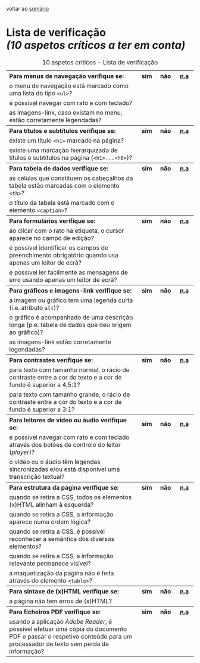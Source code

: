 voltar ao [sumário](README.md)

# Lista de verificação<br /><em style="text-size:50%">(10 aspetos críticos a ter em conta)</em>

<table>
<caption>10 aspetos críticos - Lista de verificação</caption>
 <tr>
  <th style="width:70%; text-align:left;">Para <strong>menus de navegação</strong> verifique se:</th>
  <th style="width:10%">sim</th>
  <th style="width:10%">não</th>
  <th style="width:10%"><abbr title="não aplicável">n.a</abbr></th>
 </tr>
 <tr>
  <td style="align:right">o menu de navegação está marcado como uma lista do tipo <code>&lt;ul&gt;</code>?</td>
  <td></td>
  <td></td>
  <td></td>
 </tr>
 <tr>
  <td style="align:right">é possível navegar com rato e com teclado?</td>
  <td></td>
  <td></td>
  <td></td>
 </tr>
 <tr>
  <td style="align:right">as imagens-link, caso existam no menu, estão corretamente legendadas?</td>
  <td></td>
  <td></td>
  <td></td>
 </tr>
 <tr>
  <th style="width:70%; text-align:left;">Para <strong>títulos e subtítulos</strong> verifique se:</th>
  <th style="width:10%">sim</th>
  <th style="width:10%">não</th>
  <th style="width:10%"><abbr title="não aplicável">n.a</abbr></th>
 </tr>
 <tr>
  <td>existe um título <code>&lt;h1&gt;</code> marcado na página?</td>
  <td></td>
  <td></td>
  <td></td>
 </tr>
 <tr>
  <td>existe uma marcação hierarquizada de títulos e subtítulos na página (<code>&lt;h1&gt;...&lt;h6&gt;</code>)?</td>
  <td></td>
  <td></td>
  <td></td>
 </tr>
 <tr>
  <th style="width:70%; text-align:left;">Para <strong>tabela de dados</strong> verifique se:</th>
  <th style="width:10%">sim</th>
  <th style="width:10%">não</th>
  <th style="width:10%"><abbr title="não aplicável">n.a</abbr></th>
 </tr>
 <tr>
  <td>as células que constituem os cabeçalhos da tabela estão marcadas com o elemento <code>&lt;th&gt;</code>?</td>
  <td></td>
  <td></td>
  <td></td>
 </tr>
 <tr>
  <td>o título da tabela está marcado com o elemento <code>&lt;caption&gt;</code>?</td>
  <td></td>
  <td></td>
  <td></td>
 </tr>
 <tr>
  <th style="width:70%; text-align:left;">Para <strong>formulários</strong> verifique se:</th>
  <th style="width:10%">sim</th>
  <th style="width:10%">não</th>
  <th style="width:10%"><abbr title="não aplicável">n.a</abbr></th>
 </tr>
 <tr>
  <td>ao clicar com o rato na etiqueta, o cursor aparece no campo de edição?</td>
  <td></td>
  <td></td>
  <td></td>
 </tr>
 <tr>
  <td>é possível identificar os campos de preenchimento obrigatório quando usa apenas um leitor de ecrã?</td>
  <td></td>
  <td></td>
  <td></td>
 </tr>
 <tr>
  <td>é possível ler facilmente as mensagens de erro usando apenas um leitor de ecrã?</td>
  <td></td>
  <td></td>
  <td></td>
 </tr>
 <tr>
  <th style="width:70%; text-align:left;">Para <strong>gráficos e imagens-link</strong> verifique se:</th>
  <th style="width:10%">sim</th>
  <th style="width:10%">não</th>
  <th style="width:10%"><abbr title="não aplicável">n.a</abbr></th>
 </tr>
 <tr>
  <td>a imagem ou gráfico tem uma legenda curta (i.e. atributo <code>alt</code>)?</td>
  <td></td>
  <td></td>
  <td></td>
 </tr>
 <tr>
  <td>o gráfico é acompanhado de uma descrição longa (p.e. tabela de dados que deu origem ao gráfico)?</td>
  <td></td>
  <td></td>
  <td></td>
 </tr>
 <tr>
  <td>as imagens-link estão corretamente legendadas?</td>
  <td></td>
  <td></td>
  <td></td>
 </tr>
 <tr>
  <th style="width:70%; text-align:left;">Para <strong>contrastes</strong> verifique se:</th>
  <th style="width:10%">sim</th>
  <th style="width:10%">não</th>
  <th style="width:10%"><abbr title="não aplicável">n.a</abbr></th>
 </tr>
 <tr>
  <td>para texto com tamanho normal, o rácio de contraste entre a cor do texto e a cor de fundo é superior a 4,5:1?</td>
  <td></td>
  <td></td>
  <td></td>
 </tr>
 <tr>
  <td>para texto com tamanho grande, o rácio de contraste entre a cor do texto e a cor de fundo é superior a 3:1?</td>
  <td></td>
  <td></td>
  <td></td>
 </tr>
 <tr>
  <th style="width:70%; text-align:left;">Para <strong>leitores de vídeo ou áudio</strong> verifique se:</th>
  <th style="width:10%">sim</th>
  <th style="width:10%">não</th>
  <th style="width:10%"><abbr title="não aplicável">n.a</abbr></th>
 </tr>
 <tr>
  <td>é possível navegar com rato e com teclado através dos botões de controlo do leitor (<em lang="en">player</em>)?</td>
  <td></td>
  <td></td>
  <td></td>
 </tr>
 <tr>
  <td>o vídeo ou o áudio têm legendas sincronizadas e/ou está disponível uma transcrição textual?</td>
  <td></td>
  <td></td>
  <td></td>
 </tr>
 <tr>
  <th style="width:70%; text-align:left;">Para <strong>estrutura da página</strong> verifique se:</th>
  <th style="width:10%">sim</th>
  <th style="width:10%">não</th>
  <th style="width:10%"><abbr title="não aplicável">n.a</abbr></th>
 </tr>
 <tr>
  <td>quando se retira a CSS, todos os elementos (x)HTML alinham à esquerda?</td>
  <td></td>
  <td></td>
  <td></td>
 </tr>
 <tr>
  <td>quando se retira a CSS, a informação aparece numa ordem lógica?</td>
  <td></td>
  <td></td>
  <td></td>
 </tr>
 <tr>
  <td>quando se retira a CSS, é possível reconhecer a semântica dos diversos elementos?</td>
  <td></td>
  <td></td>
  <td></td>
 </tr>
 <tr>
  <td>quando se retira a CSS, a informação relevante permanece visível?</td>
  <td></td>
  <td></td>
  <td></td>
 </tr>
 <tr>
  <td>a maquetização da página não é feita através do elemento <code>&lt;table&gt;</code>?</td>
  <td></td>
  <td></td>
  <td></td>
 </tr>
 <tr>
  <th style="width:70%; text-align:left;">Para <strong>sintaxe de (x)HTML</strong> verifique se:</th>
  <th style="width:10%">sim</th>
  <th style="width:10%">não</th>
  <th style="width:10%"><abbr title="não aplicável">n.a</abbr></th>
 </tr>
 <tr>
  <td>a página não tem erros de (x)HTML?</td>
  <td></td>
  <td></td>
  <td></td>
 </tr>
 <tr>
  <th style="width:70%; text-align:left;">Para <strong>ficheiros PDF</strong> verifique se:</th>
  <th style="width:10%">sim</th>
  <th style="width:10%">não</th>
  <th style="width:10%"><abbr title="não aplicável">n.a</abbr></th>
 </tr>
 <tr>
  <td>usando a aplicação <em lang="en">Adobe Reader</em>, é possível efetuar uma cópia do documento PDF e passar o respetivo conteúdo para um processador de texto sem perda de informação?</td>
  <td></td>
  <td></td>
  <td></td>
 </tr>
</table>

